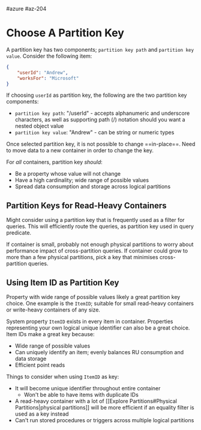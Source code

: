 #azure #az-204 

# Choose A Partition Key
A partition key has two components; `partition key path` and `partition key value`.
Consider the following item:
```json
{
	"userId": "Andrew",
	"worksFor": "Microsoft"
}
```
If choosing `userId` as partition key, the following are the two partition key components:
- `partition key path`: "/userId" - accepts alphanumeric and underscore characters, as well as supporting path (/) notation should you want a nested object value
- `partition key value`: "Andrew" - can be string or numeric types

Once selected partition key, it is not possible to change ==in-place==.
Need to move data to a new container in order to change the key.

For *all* containers, partition key *should*:
- Be a property whose value will not change
- Have a high cardinality; wide range of possible values
- Spread data consumption and storage across logical partitions

## Partition Keys for Read-Heavy Containers
Might consider using a partition key that is frequently used as a filter for queries.
This will efficiently route the queries, as partition key used in query predicate.

If container is small, probably not enough physical partitions to worry about performance impact of cross-partition queries.
If container could grow to more than a few physical partitions, pick a key that minimises cross-partition queries.

## Using Item ID as Partition Key
Property with wide range of possible values likely a great partition key choice.
One example is the `ItemID`; suitable for small read-heavy containers or write-heavy containers of any size.

System property `ItemID` exists in every item in container.
Properties representing your own logical unique identifier can also be a great choice.
Item IDs make a great key because:
- Wide range of possible values
- Can uniquely identify an item; evenly balances RU consumption and data storage
- Efficient point reads

Things to consider when using `ItemID` as key:
- It will become unique identifier throughout entire container
	- Won't be able to have items with duplicate IDs
- A read-heavy container with a lot of [[Explore Partitions#Physical Partitions|physical partitions]] will be more efficient if an equality filter is used as a key instead
- Can't run stored procedures or triggers across multiple logical partitions